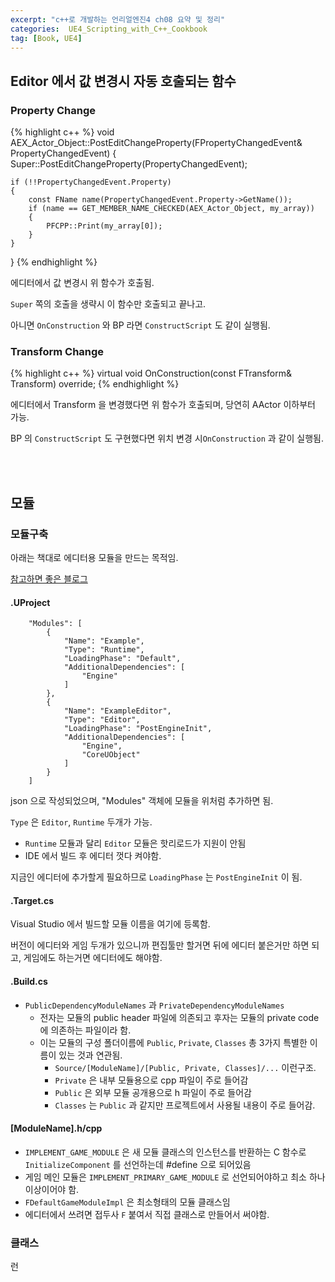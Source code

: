 ```yaml
---
excerpt: "c++로 개발하는 언리얼엔진4 ch08 요약 및 정리"
categories:  UE4_Scripting_with_C++_Cookbook
tag: [Book, UE4]
---
```




## Editor 에서 값 변경시 자동 호출되는 함수

### Property Change

{% highlight c++ %}
void AEX_Actor_Object::PostEditChangeProperty(FPropertyChangedEvent& PropertyChangedEvent)
{
	Super::PostEditChangeProperty(PropertyChangedEvent);
	
	if (!!PropertyChangedEvent.Property)
	{
		const FName name(PropertyChangedEvent.Property->GetName());
		if (name == GET_MEMBER_NAME_CHECKED(AEX_Actor_Object, my_array))
		{
			PFCPP::Print(my_array[0]);
		}
	}
}
{% endhighlight %} 

에디터에서 값 변경시 위 함수가 호출됨.

```Super``` 쪽의 호출을 생략시 이 함수만 호출되고 끝나고.

아니면 ```OnConstruction``` 와 BP 라면 ```ConstructScript``` 도 같이 실행됨.

### Transform Change

{% highlight c++ %}
virtual void OnConstruction(const FTransform& Transform) override;
{% endhighlight %}

에디터에서 Transform 을 변경했다면 위 함수가 호출되며, 당연히 AActor 이하부터 가능.

BP 의 ```ConstructScript``` 도 구현했다면 위치 변경 시```OnConstruction``` 과 같이 실행됨.

<br/> <br/>

## 모듈 

### 모듈구축

아래는 책대로 에디터용 모듈을 만드는 목적임.

[참고하면 좋은 블로그](https://kyoun.tistory.com/123)

#### .UProject

```
	"Modules": [
		{
			"Name": "Example",
			"Type": "Runtime",
			"LoadingPhase": "Default",
			"AdditionalDependencies": [
				"Engine"
			]
		},
		{
			"Name": "ExampleEditor",
			"Type": "Editor",
			"LoadingPhase": "PostEngineInit",
			"AdditionalDependencies": [
				"Engine",
				"CoreUObject"
			]
		}
	]
```

json 으로 작성되었으며, "Modules" 객체에 모듈을 위처럼 추가하면 됨.

```Type``` 은 ```Editor```, ```Runtime``` 두개가 가능.
+ ```Runtime``` 모듈과 달리 ```Editor``` 모듈은 핫리로드가 지원이 안됨
+ IDE 에서 빌드 후 에디터 껏다 켜야함.

지금인 에디터에 추가할게 필요하므로 ```LoadingPhase``` 는 ```PostEngineInit``` 이 됨.

#### .Target.cs <br/>

Visual Studio 에서 빌드할 모듈 이름을 여기에 등록함.

버전이 에디터와 게임 두개가 있으니까 편집툴만 할거면 뒤에 에디터 붙은거만 하면 되고, 게임에도 하는거면 에디터에도 해야함.

#### .Build.cs

+ ```PublicDependencyModuleNames``` 과 ```PrivateDependencyModuleNames```
	+ 전자는 모듈의 public header 파일에 의존되고 후자는 모듈의 private code 에 의존하는 파일이라 함.
	+ 이는 모듈의 구성 폴더이름에 ```Public```, ```Private```, ```Classes``` 총 3가지 특별한 이름이 있는 것과 연관됨.
		+ ```Source/[ModuleName]/[Public, Private, Classes]/...``` 이런구조.
		+ ```Private``` 은 내부 모듈용으로 cpp 파일이 주로 들어감
		+ ```Public``` 은 외부 모듈 공개용으로 h 파일이 주로 들어감
		+ ```Classes``` 는 ```Public``` 과 같지만 프로젝트에서 사용될 내용이 주로 들어감.

#### [ModuleName].h/cpp

+ ```IMPLEMENT_GAME_MODULE``` 은 새 모듈 클래스의 인스턴스를 반환하는 C 함수로 ```InitializeComponent``` 를 선언하는데 #define 으로 되어있음
+ 게임 메인 모듈은 ```IMPLEMENT_PRIMARY_GAME_MODULE``` 로 선언되어야하고 최소 하나이상이어야 함.
+ ```FDefaultGameModuleImpl``` 은 최소형태의 모듈 클래스임
+ 에디터에서 쓰려면 접두사 ```F``` 붙여서 직접 클래스로 만들어서 써야함.

### 클래스

런